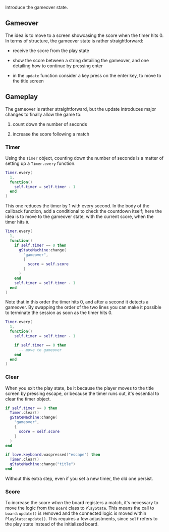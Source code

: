 Introduce the gameover state.

## Gameover

The idea is to move to a screen showcasing the score when the timer hits 0. In terms of structure, the gameover state is rather straightforward:

- receive the score from the play state

- show the score between a string detailing the gameover, and one detailing how to continue by pressing enter

- in the `update` function consider a key press on the enter key, to move to the title screen

## Gameplay

The gameover is rather straightforward, but the update introduces major changes to finally allow the game to:

1. count down the number of seconds

2. increase the score following a match

### Timer

Using the `Timer` object, counting down the number of seconds is a matter of setting up a `Timer.every` function.

```lua
Timer.every(
  1,
  function()
    self.timer = self.timer - 1
  end
)
```

This one reduces the timer by 1 with every second. In the body of the callback function, add a conditional to check the countdown itself; here the idea is to move to the gameover state, with the current score, when the timer hits `0`.

```lua
Timer.every(
  1,
  function()
    if self.timer == 0 then
      gStateMachine:change(
        "gameover",
        {
          score = self.score
        }
      )
    end
    self.timer = self.timer - 1
  end
)
```

Note that in this order the timer hits 0, and after a second it detects a gameover. By swapping the order of the two lines you can make it possible to terminate the session as soon as the timer hits 0.

```lua
Timer.every(
  1,
  function()
    self.timer = self.timer - 1

    if self.timer == 0 then
      -- move to gameover
    end
  end
)
```

### Clear

When you exit the play state, be it because the player moves to the title screen by pressing escape, or because the timer runs out, it's essential to clear the timer object.

```lua
if self.timer == 0 then
  Timer.clear()
  gStateMachine:change(
    "gameover",
    {
      score = self.score
    }
  )
end

if love.keyboard.waspressed("escape") then
  Timer.clear()
  gStateMachine:change("title")
end
```

Without this extra step, even if you set a new timer, the old one persist.

### Score

To increase the score _when_ the board registers a match, it's necessary to move the logic from the `Board` class to `PlayState`. This means the call to `board:update()` is removed and the connected logic is moved within `PlayState:update()`. This requires a few adjustments, since `self` refers to the play state instead of the initialized board.
